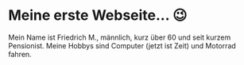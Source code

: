 # Meine erste Webseite... 😉
Mein Name ist Friedrich M., männlich, kurz über 60 und seit kurzem Pensionist.
Meine Hobbys sind Computer (jetzt ist Zeit) und Motorrad fahren.